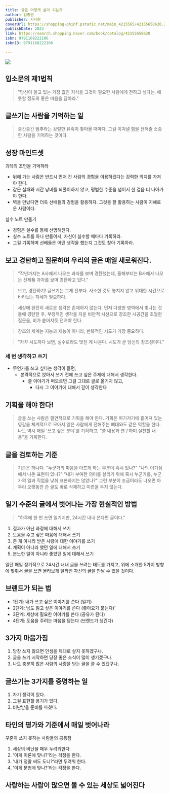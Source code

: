 ```yaml
---
title: 글은 어떻게 삶이 되는가
author: 김종원
publisher: 서사원
coverUrl: https://shopping-phinf.pstatic.net/main_4215565/42155658620.20230919135308.jpg
publishDate: 2023
link: https://search.shopping.naver.com/book/catalog/42155658620
isbn: 9791168222106
isbn13: 9791168222106

---
```


![](https://shopping-phinf.pstatic.net/main_4215565/42155658620.20230919135308.jpg)


## 입소문의 제1법칙
> "당신이 알고 있는 가장 값진 지식을 그것이 필요한 사람에게 전하고 싶다는, 애틋할 정도의 좋은 마음을 담아라."


## 글쓰기는 사람을 기억하는 일
> 중간중간 멈추라는 강렬한 유혹이 찾아올 때마다, 그걸 이겨낼 힘을 전해줄 소중한 사람을 기억하는 것이다.

## 성장 마인드셋
괴테의 조언을 기억하라
- 뒤에 가는 사람은 반드시 먼저 간 사람의 경험을 이용하겠다는 강력한 의지를 가져야 한다.
- 같은 실패와 시간 낭비를 되풀이하지 않고, 평범한 수준을 넘어서 한 걸음 더 나아가야 한다.
- 벽을 만났다면 더욱 선배들의 경험을 활용하자. 그것을 잘 활용하는 사람이 지혜로운 사람이다.

실수 노트 만들기
- 경험은 실수를 통해 선명해진다.
- 실수 노트를 하나 만들어서, 자신이 실수할 때마다 기록하라.
- 그걸 기록하며 선배들은 어떤 생각을 했는지 그것도 찾아 기록하라.


## 보고 경탄하고 질문하며 우리의 글은 매일 새로워진다.
> "작년까지는 A사에서 나오는 과자를 보며 경탄했는데, 올해부터는 B사에서 나오는 신제품 과자를 보며 경탄하고 있다."

> 보고, 경탄하기! 글쓰기는 그게 전부다. 사소한 것도 놓치지 않고 위대한 시건으로 바라보는 자세가 필요하다.

> 세상에 완전히 새로운 생각은 존재하지 않는다. 먼저 다양한 영역에서 빛나는 것들에 경탄한 후, 부정적인 생각을 지운 비판적 시선으로 창조한 시공간을 초월한 질문을, 비가 쏟아지듯 던져야 한다.

> 창조의 세계는 지능과 재능이 아니라, 반복적인 시도가 가장 중요하다.

> "자꾸 시도하다 보면, 실수로라도 멋진 게 나온다. 시도가 곧 당신의 창조성이다."


### 세 번 생각하고 쓰기
- 무언가를 쓰고 싶다는 생각이 들면,
	- 본격적으로 앉아서 쓰기 전에 쓰고 싶은 주제에 대해서 생각한다.
		- 쓸 이야기가 떠오르면 그걸 그대로 글로 옮기지 않고,
			- 다시 그 이야기에 대해서 깊이 생각한다

## 기획을 해야 한다!
> 글을 쓰는 사람은 필연적으로 기획을 해야 한다. 기획은 여기저기에 흩어져 있는 영감을 체계적으로 모아서 읽은 사람에게 전해주는 뼈대와도 같은 역할을 한다. 나도 역시 매일 '쓰고 싶은 분야'를 기획하고, "쓸 내용과 연구하며 실천할 내용"을 기획한다.


## 글을 검토하는 기준
> 기준은 하나다. "누군가의 마음을 아프게 하는 부분이 혹시 있나?" "나의 이기심에서 나온 표현이 있나?" "내가 부여한 의미를 살리기 위해 혹시 누군가를, 누군가의 일과 직업을 낮춰 표현하지는 않았나?" 그런 부분이 조금이라도 나오면 아무리 오랫동안 쓴 글도 바로 삭제하고 미련을 두지 않는다.

## 일기 수준의 글에서 벗어나는 가장 현실적인 방법
> "하루에 한 번 쓰면 일기지만, 24시간 내내 쓴다면 글이다."

1. 결과가 아닌 과정에 대해서 쓰기
2. 도움을 주고 싶은 마음에 대해서 쓰기
3. 준 게 아니라 받은 사랑에 대한 이야기를 쓰기
4. 계획이 아니라 했던 일에 대해서 쓰기
5. 분노한 일이 아니라 좋았던 일에 대해서 쓰기

일단 매일 정기적으로 24시간 내내 글을 쓰려는 태도를 가지고, 위에 소개한 5가지 방향에 맞춰서 글을 쓰면 몰라보게 달라진 자신의 글을 만날 수 있을 것이다.


## 브랜드가 되는 법
- 1단계: 내가 쓰고 싶은 이야기를 쓴다 (일기)
- 2단계: 남도 읽고 싶은 이야기를 쓴다 (좋아요가 붙는다)'
- 3단계: 세상에 필요한 이야기를 쓴다 (공유가 된다)
- 4단계: 도움을 주려는 마음을 담는다 (브랜드가 생긴다)

## 3가지 마음가짐
1. 당장 쓰지 않으면 인생을 제대로 살지 못하겠구나.
2. 글을 쓰기 시작하면 당장 좋은 소식이 많이 생기겠구나.
3. 나도 충분히 많은 사람의 사랑을 받는 글을 쓸 수 있겠구나.

## 글쓰기는 3가지를 증명하는 일
1. 자기 생각이 있다.
2. 그걸 표현할 용기가 있다.
3. 비난받을 준비를 마쳤다.

## 타인의 평가와 기준에서 매일 벗어나라
꾸준히 쓰지 못하는 사람들의 공통점
1. 세상의 비난을 매우 두려워한다.
2. '이게 이론에 맞나?'라는 걱정을 한다.
3. '내가 정말 써도 도니?'라면 두려워 한다.
4. '이게 문법에 맞나?'라는 걱정을 한다.

## 사랑하는 사람이 많으면 볼 수 있는 세상도 넓어진다


